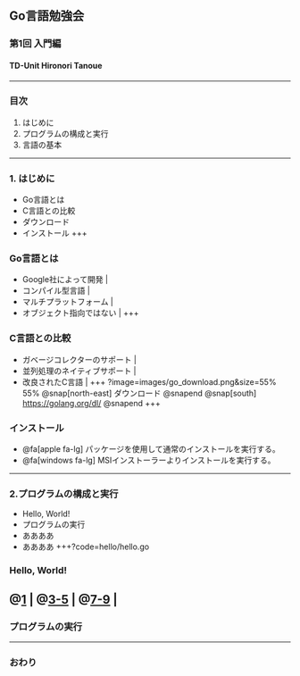 ## Go言語勉強会
### 第1回 入門編
#### TD-Unit Hironori Tanoue
---
### 目次
1. はじめに
2. プログラムの構成と実行
3. 言語の基本
---
### 1. はじめに
- Go言語とは
- C言語との比較
- ダウンロード
- インストール
+++
### Go言語とは
- Google社によって開発 |
- コンパイル型言語 |
- マルチプラットフォーム |
- オブジェクト指向ではない |
+++
### C言語との比較
- ガベージコレクターのサポート |
- 並列処理のネイティブサポート |
- 改良されたC言語 |
+++ ?image=images/go_download.png&size=55% 55%
@snap[north-east]
ダウンロード
@snapend
@snap[south]
https://golang.org/dl/ 
@snapend
+++
### インストール
- @fa[apple fa-lg] パッケージを使用して通常のインストールを実行する。
- @fa[windows fa-lg] MSIインストーラーよりインストールを実行する。
---
### 2.プログラムの構成と実行
- Hello, World!
- プログラムの実行
- ああああ
- ああああ
+++?code=hello/hello.go
### Hello, World!
@[1](Goでは何らかのパッケージに属する必要がある) |
@[3-5](プログラムで使用するパッケージを指定) |
@[7-9](メイン処理はmain関数で定義) |
---
### プログラムの実行

---
### おわり
